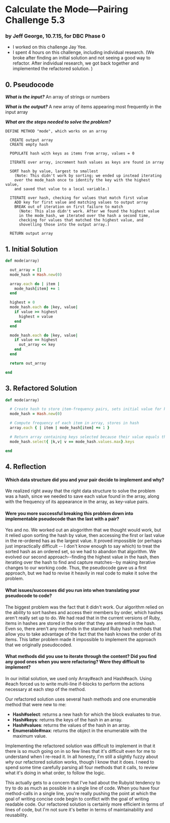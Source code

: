 # Calculate the Mode&mdash;Pairing Challenge 5.3
### by Jeff George, 10.7.15, for DBC Phase 0

* I worked on this challenge Jay Yee.
* I spent 4 hours on this challenge, including individual research. (We broke after finding an initial solution and not seeing a good way to refactor. After individual research, we got back together and implemented the refactored solution. )


## 0. Pseudocode

**_What is the input?_** An array of strings or numbers

**_What is the output?_** A new array of items appearing most frequently in the input array

**_What are the steps needed to solve the problem?_**

```
DEFINE METHOD "mode", which works on an array

  CREATE output array
  CREATE empty hash

  POPULATE hash with keys as items from array, values = 0

  ITERATE over array, increment hash values as keys are found in array

  SORT hash by value, largest to smallest
    (Note: This didn't work by sorting; we ended up instead iterating
    over the mode_hash once to identify the key with the highest value,
    and saved that value to a local variable.)

  ITERATE over hash, checking for values that match first value
    ADD key for first value and matching values to output array
    BREAK out of iteration on first failure to match
      (Note: This also didn't work. After we found the highest value
      in the mode_hash, we iterated over the hash a second time,
      checking for values that matched the highest value, and
      shovelling those into the output array.)

  RETURN output array
```


## 1. Initial Solution

```ruby
def mode(array)

  out_array = []
  mode_hash = Hash.new(0)

  array.each do | item |
    mode_hash[item] += 1
  end

  highest = 0
  mode_hash.each do |key, value|
    if value >= highest
      highest = value
    end
  end

  mode_hash.each do |key, value|
    if value == highest
      out_array << key
    end
  end

  return out_array

end
```


## 3. Refactored Solution

```ruby
def mode(array)

  # Create hash to store item-frequency pairs, sets initial value for keys to 0
  mode_hash = Hash.new(0)

  # Compute frequency of each item in array, stores in hash
  array.each { | item | mode_hash[item] += 1 }

  # Return array containing keys selected because their value equals the max value
  mode_hash.select{ |k,v| v == mode_hash.values.max}.keys

end
```



## 4. Reflection
#### Which data structure did you and your pair decide to implement and why?

We realized right away that the right data structure to solve the problem was a hash, since we needed to save each value found in the array, along with the frequency of its appearance in the array, as key-value pairs.

#### Were you more successful breaking this problem down into implementable pseudocode than the last with a pair?

Yes and no. We worked out an alogorithm that we thought would work, but it relied upon sorting the hash by value, then accessing the first or last value in the re-ordered has as the largest value. It proved impossible (or perhaps just impractically difficult -- I don't know enough to say which) to treat the sorted hash as an ordered set, so we had to abandon that algorithm. We evolved our second approach--finding the highest value in the hash, then iterating over the hash to find and capture matches--by making iterative changes to our working code. Thus, the pseudocode gave us a first approach, but we had to revise it heavily in real code to make it solve the problem.


#### What issues/successes did you run into when translating your pseudocode to code?

The biggest problem was the fact that it didn't work. Our algorithm relied on the ability to sort hashes and access their members by order, which hashes aren't really set up to do. We had read that in the current versions of Ruby, items in hashes are stored in the order that they are entered in the hash. Even so, there aren't any methods in the standard Ruby hash methods that allow you to take advantage of the fact that the hash knows the order of its items. This latter problem made it impossible to implement the approach that we originally pseudocoded.


#### What methods did you use to iterate through the content? Did you find any good ones when you were refactoring? Were they difficult to implement?

In our initial solution, we used only Array#each and Hash#each. Using #each forced us to write multi-line if-blocks to perform the actions necessary at each step of the method.

Our refactored solution uses several hash methods and one enumerable method that were new to me:

* **Hash#select**: returns a new hash for which the block evaluates to _true_.
* **Hash#keys**: returns the keys of the hash in an array.
* **Hash#values**: returns the values of the hash in an array.
* **Enumerable#max**: returns the object in the enumerable with the maximum value.


Implementing the refactored solution was difficult to implement in that it there is so much going on in so few lines that it's difficult even for me to understand when I re-read it. In all honesty, I'm still a slightly fuzzy about _why_ our refactored solution works, though I know that it does. I need to spend some time carefully parsing all four methods that it calls, to review what it's doing in what order, to follow the logic.

This actually gets to a concern that I've had about the Rubyist tendency to try to do as much as possible in a single line of code. When you have four method-calls in a single line, you're really pushing the point at which the goal of writing concise code begin to conflict with the goal of writing readable code. Our refactored solution is certainly more efficient in terms of lines of code, but I'm not sure it's better in terms of maintainability and reusability.


